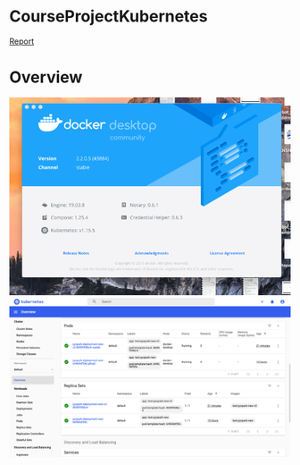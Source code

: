 # CourseProjectKubernetes
[Report](https://github.com/RoboticsAndCloud/CourseProjectKubernetes/blob/main/CC%20Project%20Report.pdf)
# Overview
![Docker and K8S](https://github.com/RoboticsAndCloud/CourseProjectKubernetes/blob/main/Software%20docker%20desktop.png)
![Overview](https://github.com/RoboticsAndCloud/CourseProjectKubernetes/blob/main/dashboard%20overview.png)
